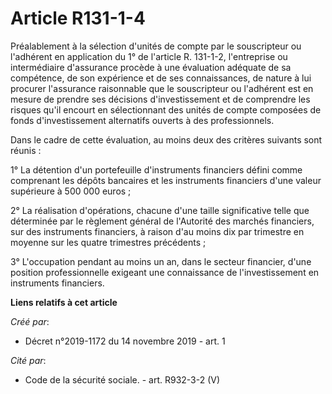 # Article R131-1-4

Préalablement à la sélection d'unités de compte par le souscripteur ou l'adhérent en application du 1° de l'article R.
131-1-2, l'entreprise ou intermédiaire d'assurance procède à une évaluation adéquate de sa compétence, de son expérience et
de ses connaissances, de nature à lui procurer l'assurance raisonnable que le souscripteur ou l'adhérent est en mesure de
prendre ses décisions d'investissement et de comprendre les risques qu'il encourt en sélectionnant des unités de compte
composées de fonds d'investissement alternatifs ouverts à des professionnels.

Dans le cadre de cette évaluation, au moins deux des critères suivants sont réunis :

1° La détention d'un portefeuille d'instruments financiers défini comme comprenant les dépôts bancaires et les instruments
financiers d'une valeur supérieure à 500 000 euros ;

2° La réalisation d'opérations, chacune d'une taille significative telle que déterminée par le règlement général de
l'Autorité des marchés financiers, sur des instruments financiers, à raison d'au moins dix par trimestre en moyenne sur les
quatre trimestres précédents ;

3° L'occupation pendant au moins un an, dans le secteur financier, d'une position professionnelle exigeant une connaissance
de l'investissement en instruments financiers.

**Liens relatifs à cet article**

_Créé par_:

  - Décret n°2019-1172 du 14 novembre 2019 - art. 1

_Cité par_:

  - Code de la sécurité sociale. - art. R932-3-2 (V)
